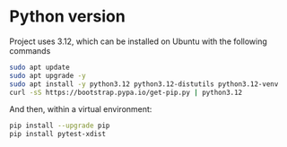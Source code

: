 # Python version

Project uses 3.12, which can be installed on Ubuntu with the following commands
```bash
sudo apt update
sudo apt upgrade -y
sudo apt install -y python3.12 python3.12-distutils python3.12-venv
curl -sS https://bootstrap.pypa.io/get-pip.py | python3.12
```

And then, within a virtual environment:
```bash
pip install --upgrade pip
pip install pytest-xdist
```
